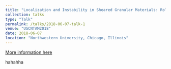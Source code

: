 ```yaml
---
title: "Localization and Instability in Sheared Granular Materials: Role of Pore Fluids and Non-monotonic Rate Dependent Rheology"
collection: talks
type: "Talk"
permalink: /talks/2018-06-07-talk-1
venue: "USCNTAM2018"
date: 2018-06-07
location: "Northwestern University, Chicago, Illinois"
---
```


[More information here](/talks/2018-06-07-talk-1)

hahahha
